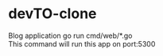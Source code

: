 # devTO-clone
Blog application
go run cmd/web/*.go     
This command will run this app
on port:5300
